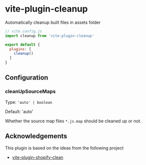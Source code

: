 # vite-plugin-cleanup

Automatically cleanup built files in assets folder

```js
// vite.config.js
import cleanup from 'vite-plugin-cleanup'

export default {
  plugins: [
    cleanup()
  ]
}
```

## Configuration

### cleanUpSourceMaps

Type: `'auto' | boolean`

Default: 'auto'

Whether the source map files `*.js.map` should be cleaned up or not.

## Acknowledgements

This plugin is based on the ideas from the following project

* [vite-plugin-shopify-clean](https://www.npmjs.com/package/@by-association-only/vite-plugin-shopify-clean)